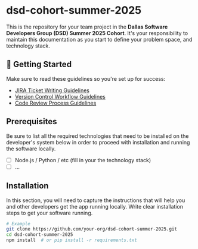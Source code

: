 # dsd-cohort-summer-2025

This is the repository for your team project in the **Dallas Software Developers Group (DSD) Summer 2025 Cohort**. It's your responsibility to maintain this documentation as you start to define your problem space, and technology stack.

## 🚀 Getting Started

Make sure to read these guidelines so you're set up for success:

- [JIRA Ticket Writing Guidelines](../../wiki/JIRA-Ticket-Writing-Guidelines)
- [Version Control Workflow Guidelines](../../wiki/Version-Control-Workflow-Guidelines)
- [Code Review Process Guidelines](../../wiki/Code-Review-Process-Guidelines)

## Prerequisites

Be sure to list all the required technologies that need to be installed on the developer's system below in order to proceed with installation and running the software locally.

- [ ] Node.js / Python / etc (fill in your the technology stack)
- [ ] ...

## Installation

In this section, you will need to capture the instructions that will help you and other developers get the app running locally. Write clear installation steps to get your software running.

```bash
# Example
git clone https://github.com/your-org/dsd-cohort-summer-2025.git
cd dsd-cohort-summer-2025
npm install  # or pip install -r requirements.txt
```
